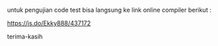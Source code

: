 untuk pengujian code test bisa langsung ke link online compiler berikut :

https://js.do/Ekky888/437172 


terima-kasih
